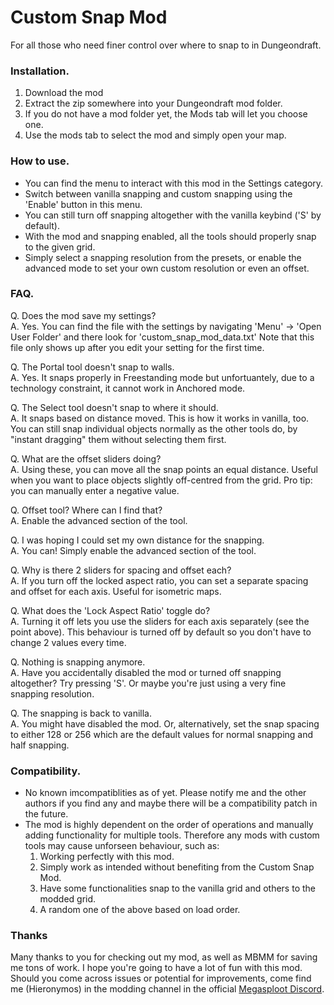# Custom Snap Mod
For all those who need finer control over where to snap to in Dungeondraft.


### Installation.
1. Download the mod
2. Extract the zip somewhere into your Dungeondraft mod folder.
3. If you do not have a mod folder yet, the Mods tab will let you choose one.
4. Use the mods tab to select the mod and simply open your map.


### How to use.
- You can find the menu to interact with this mod in the Settings category.
- Switch between vanilla snapping and custom snapping using the 'Enable' button in this menu.
- You can still turn off snapping altogether with the vanilla keybind ('S' by default).
- With the mod and snapping enabled, all the tools should properly snap to the given grid.
- Simply select a snapping resolution from the presets, or enable the advanced mode to set your own custom resolution or even an offset.


### FAQ.
Q. Does the mod save my settings? \
A. Yes. You can find the file with the settings by navigating 'Menu' -> 'Open User Folder' and there look for 'custom_snap_mod_data.txt' Note that this file only shows up after you edit your setting for the first time.

Q. The Portal tool doesn't snap to walls. \
A. Yes. It snaps properly in Freestanding mode but unfortuantely, due to a technology constraint, it cannot work in Anchored mode.

Q. The Select tool doesn't snap to where it should. \
A. It snaps based on distance moved. This is how it works in vanilla, too. You can still snap individual objects normally as the other tools do, by "instant dragging" them without selecting them first.

Q. What are the offset sliders doing? \
A. Using these, you can move all the snap points an equal distance. Useful when you want to place objects slightly off-centred from the grid. Pro tip: you can manually enter a negative value.

Q. Offset tool? Where can I find that? \
A. Enable the advanced section of the tool.

Q. I was hoping I could set my own distance for the snapping. \
A. You can! Simply enable the advanced section of the tool.

Q. Why is there 2 sliders for spacing and offset each? \
A. If you turn off the locked aspect ratio, you can set a separate spacing and offset for each axis. Useful for isometric maps.

Q. What does the 'Lock Aspect Ratio' toggle do? \
A. Turning it off lets you use the sliders for each axis separately (see the point above). This behaviour is turned off by default so you don't have to change 2 values every time.

Q. Nothing is snapping anymore. \
A. Have you accidentally disabled the mod or turned off snapping altogether? Try pressing 'S'. Or maybe you're just using a very fine snapping resolution.

Q. The snapping is back to vanilla. \
A. You might have disabled the mod. Or, alternatively, set the snap spacing to either 128 or 256 which are the default values for normal snapping and half snapping.


### Compatibility.
- No known imcompatiblities as of yet. Please notify me and the other authors if you find any and maybe there will be a compatibility patch in the future.
- The mod is highly dependent on the order of operations and manually adding functionality for multiple tools. Therefore any mods with custom tools may cause unforseen behaviour, such as:
    1. Working perfectly with this mod.
    2. Simply work as intended without benefiting from the Custom Snap Mod.
    3. Have some functionalities snap to the vanilla grid and others to the modded grid.
    4. A random one of the above based on load order.


### Thanks
Many thanks to you for checking out my mod, as well as MBMM for saving me tons of work. I hope you're going to have a lot of fun with this mod. Should you come across issues or potential for improvements, come find me (Hieronymos) in the modding channel in the official [Megasploot Discord](https://discord.gg/J9Czgpu).